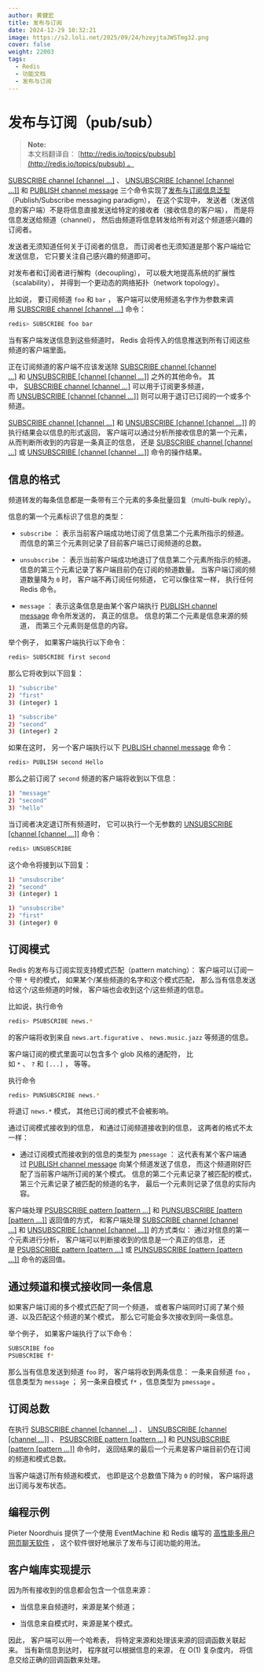 ```yaml
---
author: 黄健宏
title: 发布与订阅
date: 2024-12-29 10:32:21
image: https://s2.loli.net/2025/09/24/hzeyjtaJWSTmg32.png
cover: false
weight: 22003
tags:
  - Redis
  - 功能文档
  - 发布与订阅
---
```


# 发布与订阅（pub/sub）

> **Note:**  
> 本文档翻译自： [http://redis.io/topics/pubsub](http://redis.io/topics/pubsub) 。

[SUBSCRIBE channel [channel …]](../pubsub/subscribe.html#subscribe) 、 [UNSUBSCRIBE [channel [channel …]]](../pubsub/unsubscribe.html#unsubscribe) 和 [PUBLISH channel message](../pubsub/publish.html#publish) 三个命令实现了[发布与订阅信息泛型](http://en.wikipedia.org/wiki/Publish/subscribe)（Publish/Subscribe messaging paradigm）， 在这个实现中， 发送者（发送信息的客户端）不是将信息直接发送给特定的接收者（接收信息的客户端）， 而是将信息发送给频道（channel）， 然后由频道将信息转发给所有对这个频道感兴趣的订阅者。

发送者无须知道任何关于订阅者的信息， 而订阅者也无须知道是那个客户端给它发送信息， 它只要关注自己感兴趣的频道即可。

对发布者和订阅者进行解构（decoupling）， 可以极大地提高系统的扩展性（scalability）， 并得到一个更动态的网络拓扑（network topology）。

比如说， 要订阅频道 `foo` 和 `bar` ， 客户端可以使用频道名字作为参数来调用 [SUBSCRIBE channel [channel …]](../pubsub/subscribe.html#subscribe) 命令：

```bash
redis> SUBSCRIBE foo bar
```

当有客户端发送信息到这些频道时， Redis 会将传入的信息推送到所有订阅这些频道的客户端里面。

正在订阅频道的客户端不应该发送除 [SUBSCRIBE channel [channel …]](../pubsub/subscribe.html#subscribe) 和 [UNSUBSCRIBE [channel [channel …]]](../pubsub/unsubscribe.html#unsubscribe) 之外的其他命令。 其中， [SUBSCRIBE channel [channel …]](../pubsub/subscribe.html#subscribe) 可以用于订阅更多频道， 而 [UNSUBSCRIBE [channel [channel …]]](../pubsub/unsubscribe.html#unsubscribe) 则可以用于退订已订阅的一个或多个频道。

[SUBSCRIBE channel [channel …]](../pubsub/subscribe.html#subscribe) 和 [UNSUBSCRIBE [channel [channel …]]](../pubsub/unsubscribe.html#unsubscribe) 的执行结果会以信息的形式返回， 客户端可以通过分析所接收信息的第一个元素， 从而判断所收到的内容是一条真正的信息， 还是 [SUBSCRIBE channel [channel …]](../pubsub/subscribe.html#subscribe) 或 [UNSUBSCRIBE [channel [channel …]]](../pubsub/unsubscribe.html#unsubscribe) 命令的操作结果。

## 信息的格式

频道转发的每条信息都是一条带有三个元素的多条批量回复（multi-bulk reply）。

信息的第一个元素标识了信息的类型：

- `subscribe` ： 表示当前客户端成功地订阅了信息第二个元素所指示的频道。 而信息的第三个元素则记录了目前客户端已订阅频道的总数。
    
- `unsubscribe` ： 表示当前客户端成功地退订了信息第二个元素所指示的频道。 信息的第三个元素记录了客户端目前仍在订阅的频道数量。 当客户端订阅的频道数量降为 `0` 时， 客户端不再订阅任何频道， 它可以像往常一样， 执行任何 Redis 命令。
    
- `message` ： 表示这条信息是由某个客户端执行 [PUBLISH channel message](../pubsub/publish.html#publish) 命令所发送的， 真正的信息。 信息的第二个元素是信息来源的频道， 而第三个元素则是信息的内容。
    

举个例子， 如果客户端执行以下命令：

```bash
redis> SUBSCRIBE first second
```

那么它将收到以下回复：

```bash
1) "subscribe"
2) "first"
3) (integer) 1

1) "subscribe"
2) "second"
3) (integer) 2
```

如果在这时， 另一个客户端执行以下 [PUBLISH channel message](../pubsub/publish.html#publish) 命令：

```bash
redis> PUBLISH second Hello
```

那么之前订阅了 `second` 频道的客户端将收到以下信息：

```bash
1) "message"
2) "second"
3) "hello"
```

当订阅者决定退订所有频道时， 它可以执行一个无参数的 [UNSUBSCRIBE [channel [channel …]]](../pubsub/unsubscribe.html#unsubscribe) 命令：

```bash
redis> UNSUBSCRIBE
```

这个命令将接到以下回复：

```bash
1) "unsubscribe"
2) "second"
3) (integer) 1

1) "unsubscribe"
2) "first"
3) (integer) 0
```

## 订阅模式

Redis 的发布与订阅实现支持模式匹配（pattern matching）： 客户端可以订阅一个带 `*` 号的模式， 如果某个/某些频道的名字和这个模式匹配， 那么当有信息发送给这个/这些频道的时候， 客户端也会收到这个/这些频道的信息。

比如说，执行命令

```bash
redis> PSUBSCRIBE news.*
```

的客户端将收到来自 `news.art.figurative` 、 `news.music.jazz` 等频道的信息。

客户端订阅的模式里面可以包含多个 glob 风格的通配符， 比如 `*` 、 `?` 和 `[...]` ， 等等。

执行命令

```bash
redis> PUNSUBSCRIBE news.*
```

将退订 `news.*` 模式， 其他已订阅的模式不会被影响。

通过订阅模式接收到的信息， 和通过订阅频道接收到的信息， 这两者的格式不太一样：

- 通过订阅模式而接收到的信息的类型为 `pmessage` ： 这代表有某个客户端通过 [PUBLISH channel message](../pubsub/publish.html#publish) 向某个频道发送了信息， 而这个频道刚好匹配了当前客户端所订阅的某个模式。 信息的第二个元素记录了被匹配的模式， 第三个元素记录了被匹配的频道的名字， 最后一个元素则记录了信息的实际内容。
    

客户端处理 [PSUBSCRIBE pattern [pattern …]](../pubsub/psubscribe.html#psubscribe) 和 [PUNSUBSCRIBE [pattern [pattern …]]](../pubsub/punsubscribe.html#punsubscribe) 返回值的方式， 和客户端处理 [SUBSCRIBE channel [channel …]](../pubsub/subscribe.html#subscribe) 和 [UNSUBSCRIBE [channel [channel …]]](../pubsub/unsubscribe.html#unsubscribe) 的方式类似： 通过对信息的第一个元素进行分析， 客户端可以判断接收到的信息是一个真正的信息， 还是 [PSUBSCRIBE pattern [pattern …]](../pubsub/psubscribe.html#psubscribe) 或 [PUNSUBSCRIBE [pattern [pattern …]]](../pubsub/punsubscribe.html#punsubscribe) 命令的返回值。

## 通过频道和模式接收同一条信息

如果客户端订阅的多个模式匹配了同一个频道， 或者客户端同时订阅了某个频道、以及匹配这个频道的某个模式， 那么它可能会多次接收到同一条信息。

举个例子， 如果客户端执行了以下命令：

```bash
SUBSCRIBE foo
PSUBSCRIBE f*
```

那么当有信息发送到频道 `foo` 时， 客户端将收到两条信息： 一条来自频道 `foo` ，信息类型为 `message` ； 另一条来自模式 `f*` ，信息类型为 `pmessage` 。

## 订阅总数

在执行 [SUBSCRIBE channel [channel …]](../pubsub/subscribe.html#subscribe) 、 [UNSUBSCRIBE [channel [channel …]]](../pubsub/unsubscribe.html#unsubscribe) 、 [PSUBSCRIBE pattern [pattern …]](../pubsub/psubscribe.html#psubscribe) 和 [PUNSUBSCRIBE [pattern [pattern …]]](../pubsub/punsubscribe.html#punsubscribe) 命令时， 返回结果的最后一个元素是客户端目前仍在订阅的频道和模式总数。

当客户端退订所有频道和模式， 也即是这个总数值下降为 `0` 的时候， 客户端将退出订阅与发布状态。

## 编程示例

Pieter Noordhuis 提供了一个使用 EventMachine 和 Redis 编写的 [高性能多用户网页聊天软件](https://gist.github.com/348262) ， 这个软件很好地展示了发布与订阅功能的用法。

## 客户端库实现提示

因为所有接收到的信息都会包含一个信息来源：

- 当信息来自频道时，来源是某个频道；
    
- 当信息来自模式时，来源是某个模式。
    

因此， 客户端可以用一个哈希表， 将特定来源和处理该来源的回调函数关联起来。 当有新信息到达时， 程序就可以根据信息的来源， 在 O(1) 复杂度内， 将信息交给正确的回调函数来处理。